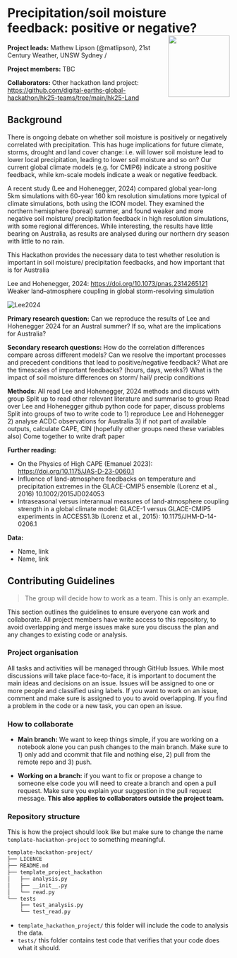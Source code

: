 # Precipitation/soil moisture feedback: positive or negative?  <img src='https://21centuryweather.org.au/wp-content/uploads/Hackathon-Image-WCRP-Positive-1536x736.jpg' align="right" height="139" />

**Project leads:** Mathew Lipson (@matlipson), 21st Century Weather, UNSW Sydney /

**Project members:** TBC

**Collaborators:**
Other hackathon land project: https://github.com/digital-earths-global-hackathon/hk25-teams/tree/main/hk25-Land

## Background

There is ongoing debate on whether soil moisture is positively or negatively correlated with precipitation. This has huge implications for future climate, storms, drought and land cover change: i.e. will lower soil moisture lead to lower local precipitation, leading to lower soil moisture and so on? Our current global climate models (e.g. for CMIP6) indicate a strong positive feedback, while km-scale models indicate a weak or negative feedback.

A recent study (Lee and Hohenegger, 2024) compared global year-long 5km simulations with 60-year 160 km resolution simulations more typical of climate simulations, both using the ICON model. They examined the northern hemisphere (boreal) summer, and found weaker and more negative soil moisture/ precipitation feedback in high resolution simulations, with some regional differences. While interesting, the results have little bearing on Australia, as results are analysed during our northern dry season with little to no rain.

This Hackathon provides the necessary data to test whether resolution is important in soil moisture/ precipitation feedbacks, and how important that is for Australia

Lee and Hohenegger, 2024: https://doi.org/10.1073/pnas.2314265121
Weaker land–atmosphere coupling in global storm-resolving simulation

![Lee2024](https://github.com/user-attachments/assets/97fe3414-d4ed-4a45-825d-0f2cba6cbaf8)

**Primary research question:**
Can we reproduce the results of Lee and Hohenegger 2024 for an Austral summer?
If so, what are the implications for Australia?

**Secondary research questions:**
How do the correlation differences compare across different models?
Can we resolve the important processes and precedent conditions that lead to positive/negative feedback?
What are the timescales of important feedbacks? (hours, days, weeks?)
What is the impact of soil moisture differences on storm/ hail/ precip conditions

**Methods:**
All read Lee and Hohenegger, 2024 methods and discuss with group
Split up to read other relevant literature and summarise to group
Read over Lee and Hohenegger github python code for paper, discuss problems
Split into groups of two to write code to 1) reproduce Lee and Hohenegger 2) analyse ACDC observations for Australia 3) if not part of available outputs, calculate CAPE, CIN (hopefully other groups need these variables also)
Come together to write draft paper

**Further reading:**
 - On the Physics of High CAPE (Emanuel 2023): https://doi.org/10.1175/JAS-D-23-0060.1
 - Influence of land-atmosphere feedbacks on temperature and precipitation extremes in the GLACE-CMIP5 ensemble (Lorenz et al., 2016) 10.1002/2015JD024053
 - Intraseasonal versus interannual measures of land-atmosphere coupling strength in a global climate model: GLACE-1 versus GLACE-CMIP5 experiments in ACCESS1.3b (Lorenz et al., 2015): 10.1175/JHM-D-14-0206.1





**Data:**
* Name, link
* Name, link

## Contributing Guidelines

> The group will decide how to work as a team. This is only an example. 

This section outlines the guidelines to ensure everyone can work and collaborate. All project members have write access to this repository, to avoid overlapping and merge issues make sure you discuss the plan and any changes to existing code or analysis.

### Project organisation

All tasks and activities will be managed through GitHub Issues. While most discussions will take place face-to-face, it is important to document the main ideas and decisions on an issue. Issues will be assigned to one or more people and classified using labels. If you want to work on an issue, comment and make sure is assigned to you to avoid overlapping. If you find a problem in the code or a new task, you can open an issue. 

### How to collaborate

* **Main branch:** We want to keep things simple, if you are working on a notebook alone you can push changes to the main branch. Make sure to 1) only add and ccommit that file and nothing else, 2) pull from the remote repo and 3) push.

* **Working on a branch:** if you want to fix or propose a change to someone else code you will need to create a branch and open a pull request. Make sure you explain your suggestion in the pull request message. **This also applies to collaborators outside the project team.**

### Repository structure

This is how the project should look like but make sure to change the name `template-hackathon-project` to something meaningful. 

```bash
template-hackathon-project/
├── LICENCE
├── README.md
├── template_project_hackathon
│   ├── analysis.py
│   ├── __init__.py
│   └── read.py
└── tests
    ├── test_analysis.py
    └── test_read.py
```
* `template_hackathon_project/` this folder will include the code to analysis the data.
* `tests/` this folder contains test code that verifies that your code does what it should.

